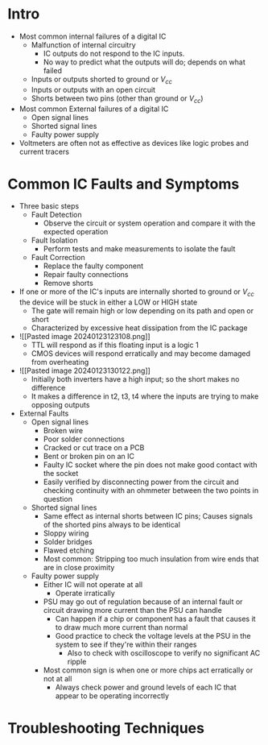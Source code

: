 # Intro

- Most common internal failures of a digital IC
	- Malfunction of internal circuitry
		- IC outputs do not respond to the IC inputs.
		- No way to predict what the outputs will do; depends on what failed
	- Inputs or outputs shorted to ground or $V_{cc}$ 
	- Inputs or outputs with an open circuit
	- Shorts between two pins (other than ground or $V_{cc})$ 
- Most common External failures of a digital IC
	- Open signal lines
	- Shorted signal lines
	- Faulty power supply
- Voltmeters are often not as effective as devices like logic probes and current tracers

# Common IC Faults and Symptoms

- Three basic steps
	- Fault Detection
		- Observe the circuit or system operation and compare it with the expected operation
	- Fault Isolation
		- Perform tests and make measurements to isolate the fault
	- Fault Correction
		- Replace the faulty component
		- Repair faulty connections
		- Remove shorts 
- If one or more of the IC's inputs are internally shorted to ground or $V_{cc}$ the device will be stuck in either a LOW or HIGH state
	- The gate will remain high or low depending on its path and open or short
	- Characterized by excessive heat dissipation from the IC package
- ![[Pasted image 20240123123108.png]] 
	- TTL will respond as if this floating input is a logic 1
	- CMOS devices will respond erratically and may become damaged from overheating
- ![[Pasted image 20240123130122.png]] 
	- Initially both inverters have a high input; so the short makes no difference
	- It makes a difference in t2, t3, t4 where the inputs are trying to make opposing outputs
- External Faults
	- Open signal lines
		- Broken wire
		- Poor solder connections
		- Cracked or cut trace on a PCB
		- Bent or broken pin on an IC
		- Faulty IC socket where the pin does not make good contact with the socket
		- Easily verified by disconnecting power from the circuit and checking continuity with an ohmmeter between the two points in question
	- Shorted signal lines
		- Same effect as internal shorts between IC pins; Causes signals of the shorted pins always to be identical
		- Sloppy wiring
		- Solder bridges
		- Flawed etching
		- Most common: Stripping too much insulation from wire ends that are in close proximity 
	- Faulty power supply
		- Either IC will not operate at all
			- Operate irratically
		- PSU may go out of regulation because of an internal fault or circuit drawing more current than the PSU can handle
			- Can happen if a chip or component has a fault that causes it to draw much more current than normal
			- Good practice to check the voltage levels at the PSU in the system to see if they're within their ranges
				- Also to check with oscilloscope to verify no significant AC ripple
		- Most common sign is when one or more chips act erratically or not at all
			- Always check power and ground levels of each IC that appear to be operating incorrectly



# Troubleshooting Techniques


